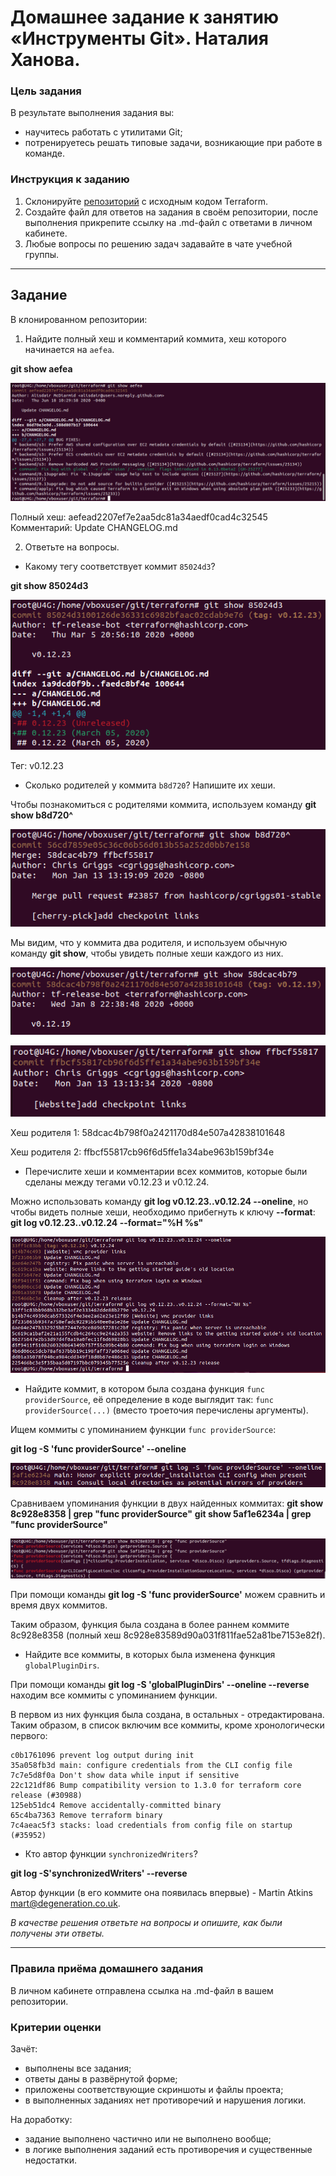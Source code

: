 # Домашнее задание к занятию «Инструменты Git». Наталия Ханова. 

### Цель задания

В результате выполнения задания вы:

* научитесь работать с утилитами Git;
* потренируетесь решать типовые задачи, возникающие при работе в команде. 

### Инструкция к заданию

1. Склонируйте [репозиторий](https://github.com/hashicorp/terraform) с исходным кодом Terraform.
2. Создайте файл для ответов на задания в своём репозитории, после выполнения прикрепите ссылку на .md-файл с ответами в личном кабинете.
3. Любые вопросы по решению задач задавайте в чате учебной группы.

------

## Задание

В клонированном репозитории:

1. Найдите полный хеш и комментарий коммита, хеш которого начинается на `aefea`.

**git show aefea**

![Хеш](https://github.com/NataliyaKh/sysadm-homeworks/blob/main/02-git-04-tools/git_show_aefea.png)

Полный хеш: aefead2207ef7e2aa5dc81a34aedf0cad4c32545
Комментарий: Update CHANGELOG.md

2. Ответьте на вопросы.

* Какому тегу соответствует коммит `85024d3`?

**git show 85024d3**

![Тег](https://github.com/NataliyaKh/sysadm-homeworks/blob/main/02-git-04-tools/git_show_85024d3.png)

Тег: v0.12.23


* Сколько родителей у коммита `b8d720`? Напишите их хеши.

Чтобы познакомиться с родителями коммита, используем команду **git show b8d720^**

![Родители](https://github.com/NataliyaKh/sysadm-homeworks/blob/main/02-git-04-tools/git_show_parents.png)

Мы видим, что у коммита два родителя, и используем обычную команду **git show**, чтобы увидеть полные хеши каждого из них. 

![Родитель1](https://github.com/NataliyaKh/sysadm-homeworks/blob/main/02-git-04-tools/git_show_parent1.png)

![Родитель2](https://github.com/NataliyaKh/sysadm-homeworks/blob/main/02-git-04-tools/git_show_parent2.png)

Хеш родителя 1: 58dcac4b798f0a2421170d84e507a42838101648

Хеш родителя 2: ffbcf55817cb96f6d5ffe1a34abe963b159bf34e

* Перечислите хеши и комментарии всех коммитов, которые были сделаны между тегами  v0.12.23 и v0.12.24.

Можно использовать команду **git log v0.12.23..v0.12.24 --oneline**, но чтобы видеть полные хеши, необходимо прибегнуть к ключу **--format**: **git log v0.12.23..v0.12.24 --format="%H %s"**

![Интервал](https://github.com/NataliyaKh/sysadm-homeworks/blob/main/02-git-04-tools/git_log_between.png)

* Найдите коммит, в котором была создана функция `func providerSource`, её определение в коде выглядит так: `func providerSource(...)` (вместо троеточия перечислены аргументы).

Ищем коммиты с упоминанием функции `func providerSource`:

**git log -S 'func providerSource' --oneline**

![Функция](https://github.com/NataliyaKh/sysadm-homeworks/blob/main/02-git-04-tools/git_log_function_commit.png)

Сравниваем упоминания функции в двух найденных коммитах:
**git show 8c928e8358 | grep "func providerSource"**
**git show 5af1e6234a | grep "func providerSource"**

![Сравнение](https://github.com/NataliyaKh/sysadm-homeworks/blob/main/02-git-04-tools/git_log_function_commit_compare.png)

При помощи команды **git log -S 'func providerSource'** можем сравнить и время двух коммитов. 



Таким образом, функция была создана в более раннем коммите 8c928e8358 (полный хеш 8c928e83589d90a031f811fae52a81be7153e82f). 

* Найдите все коммиты, в которых была изменена функция `globalPluginDirs`.

При помощи команды **git log -S 'globalPluginDirs' --oneline --reverse** находим все коммиты с упоминанием функции. 

В первом из них функция была создана, в остальных - отредактирована. Таким образом, в список включим все коммиты, кроме хронологически первого: 

```
c0b1761096 prevent log output during init
35a058fb3d main: configure credentials from the CLI config file
7c7e5d8f0a Don't show data while input if sensitive
22c121df86 Bump compatibility version to 1.3.0 for terraform core release (#30988)
125eb51dc4 Remove accidentally-committed binary
65c4ba7363 Remove terraform binary
7c4aeac5f3 stacks: load credentials from config file on startup (#35952)
```

* Кто автор функции `synchronizedWriters`? 

**git log -S'synchronizedWriters' --reverse**

Автор функции (в его коммите она появилась впервые) - Martin Atkins <mart@degeneration.co.uk>.

*В качестве решения ответьте на вопросы и опишите, как были получены эти ответы.*

---

### Правила приёма домашнего задания

В личном кабинете отправлена ссылка на .md-файл в вашем репозитории.

### Критерии оценки

Зачёт:

* выполнены все задания;
* ответы даны в развёрнутой форме;
* приложены соответствующие скриншоты и файлы проекта;
* в выполненных заданиях нет противоречий и нарушения логики.

На доработку:

* задание выполнено частично или не выполнено вообще;
* в логике выполнения заданий есть противоречия и существенные недостатки.
